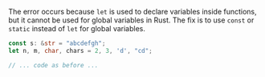 The error occurs because `let` is used to declare variables inside functions, but it cannot be used for global variables in Rust. The fix is to use `const` or `static` instead of `let` for global variables.

```rust
const s: &str = "abcdefgh";
let n, m, char, chars = 2, 3, 'd', "cd";

// ... code as before ...
```
